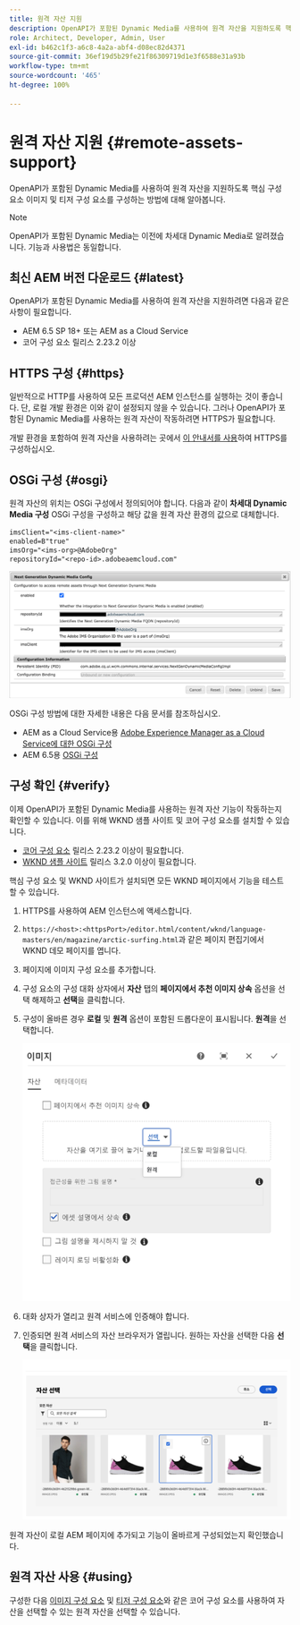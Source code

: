 ```yaml
---
title: 원격 자산 지원
description: OpenAPI가 포함된 Dynamic Media를 사용하여 원격 자산을 지원하도록 핵심 구성 요소 이미지 및 티저 구성 요소를 구성하는 방법에 대해 알아봅니다.
role: Architect, Developer, Admin, User
exl-id: b462c1f3-a6c8-4a2a-abf4-d08ec82d4371
source-git-commit: 36ef19d5b29fe21f86309719d1e3f6588e31a93b
workflow-type: tm+mt
source-wordcount: '465'
ht-degree: 100%

---
```



# 원격 자산 지원 {#remote-assets-support}

OpenAPI가 포함된 Dynamic Media를 사용하여 원격 자산을 지원하도록 핵심 구성 요소 이미지 및 티저 구성 요소를 구성하는 방법에 대해 알아봅니다.

>[!NOTE]
>
>OpenAPI가 포함된 Dynamic Media는 이전에 차세대 Dynamic Media로 알려졌습니다. 기능과 사용법은 동일합니다.

## 최신 AEM 버전 다운로드 {#latest}

OpenAPI가 포함된 Dynamic Media를 사용하여 원격 자산을 지원하려면 다음과 같은 사항이 필요합니다.

* AEM 6.5 SP 18+ 또는 AEM as a Cloud Service
* 코어 구성 요소 릴리스 2.23.2 이상

## HTTPS 구성 {#https}

일반적으로 HTTP를 사용하여 모든 프로덕션 AEM 인스턴스를 실행하는 것이 좋습니다. 단, 로컬 개발 환경은 이와 같이 설정되지 않을 수 있습니다. 그러나 OpenAPI가 포함된 Dynamic Media를 사용하는 원격 자산이 작동하려면 HTTPS가 필요합니다.

개발 환경을 포함하여 원격 자산을 사용하려는 곳에서 [이 안내서를 사용](https://experienceleague.adobe.com/docs/experience-manager-learn/foundation/security/use-the-ssl-wizard.html)하여 HTTPS를 구성하십시오.

## OSGi 구성 {#osgi}

원격 자산의 위치는 OSGi 구성에서 정의되어야 합니다. 다음과 같이 **차세대 Dynamic Media 구성** OSGi 구성을 구성하고 해당 값을 원격 자산 환경의 값으로 대체합니다.

```text
imsClient="<ims-client-name>"
enabled=B"true"
imsOrg="<ims-org>@AdobeOrg"
repositoryId="<repo-id>.adobeaemcloud.com"
```

![차세대 Dynamic Media 구성 OSGi 구성 창](/help/assets/remote-assets-osgi.png)

OSGi 구성 방법에 대한 자세한 내용은 다음 문서를 참조하십시오.

* AEM as a Cloud Service용 [Adobe Experience Manager as a Cloud Service에 대한 OSGi 구성](https://experienceleague.adobe.com/docs/experience-manager-cloud-service/content/implementing/deploying/configuring-osgi.html)
* AEM 6.5용 [OSGi 구성](https://experienceleague.adobe.com/docs/experience-manager-65/deploying/configuring/configuring-osgi.html)

## 구성 확인 {#verify}

이제 OpenAPI가 포함된 Dynamic Media를 사용하는 원격 자산 기능이 작동하는지 확인할 수 있습니다. 이를 위해 WKND 샘플 사이트 및 코어 구성 요소를 설치할 수 있습니다.

* [코어 구성 요소](https://github.com/adobe/aem-core-wcm-components/releases/download/core.wcm.components.reactor-2.23.2/core.wcm.components.all-2.23.2.zip) 릴리스 2.23.2 이상이 필요합니다.
* [WKND 샘플 사이트](https://github.com/adobe/aem-guides-wknd/releases/download/aem-guides-wknd-3.2.0/aem-guides-wknd.all-3.2.0-classic.zip) 릴리스 3.2.0 이상이 필요합니다.

핵심 구성 요소 및 WKND 사이트가 설치되면 모든 WKND 페이지에서 기능을 테스트할 수 있습니다.

1. HTTPS를 사용하여 AEM 인스턴스에 액세스합니다.

1. `https://<host>:<httpsPort>/editor.html/content/wknd/language-masters/en/magazine/arctic-surfing.html`과 같은 페이지 편집기에서 WKND 데모 페이지를 엽니다.

1. 페이지에 이미지 구성 요소를 추가합니다.

1. 구성 요소의 구성 대화 상자에서 **자산** 탭의 **페이지에서 추천 이미지 상속** 옵션을 선택 해제하고 **선택**&#x200B;을 클릭합니다.

1. 구성이 올바른 경우 **로컬** 및 **원격** 옵션이 포함된 드롭다운이 표시됩니다. **원격**&#x200B;을 선택합니다.

   ![이미지 선택을 위한 원격 및 로컬 선택 옵션](/help/assets/remote-asset-selection.png)

1. 대화 상자가 열리고 원격 서비스에 인증해야 합니다.

1. 인증되면 원격 서비스의 자산 브라우저가 열립니다. 원하는 자산을 선택한 다음 **선택**&#x200B;을 클릭합니다.

   ![원격 자산 선택](/help/assets/remote-asset-picker.png)

원격 자산이 로컬 AEM 페이지에 추가되고 기능이 올바르게 구성되었는지 확인했습니다.

## 원격 자산 사용 {#using}

구성한 다음 [이미지 구성 요소](/help/components/image.md) 및 [티저 구성 요소](/help/components/teaser.md)와 같은 코어 구성 요소를 사용하여 자산을 선택할 수 있는 원격 자산을 선택할 수 있습니다.

